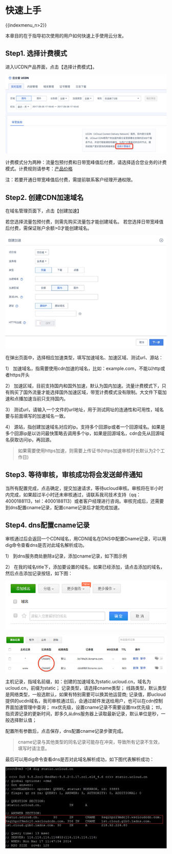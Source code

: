 # 快速上手

{{indexmenu_n>2}}

本章目的在于指导初次使用的用户如何快速上手使用云分发。

## Step1. 选择计费模式

进入UCDN产品界面，点击【选择计费模式】。

![](/images/ucdn选择计费模式.jpg)

计费模式分为两种：流量包预付费和日带宽峰值后付费，请选择适合您业务的计费模式。计费规则请参考：[产品价格](https://docs.ucloud.cn/storage_cdn/ucdn/charge)

注：若要开通日带宽峰值后付费，需提前联系客户经理开通权限。

## Step2. 创建CDN加速域名

在域名管理页面下，点击【创建加速】

若您选择流量包预付费，则需先购买流量包才能创建域名。
若您选择日带宽峰值后付费，需保证账户余额>0才能创建域名。

![](/images/创建页面加速.jpg)

在弹出页面中，选择相应加速类型，填写加速域名、加速区域、测试url、源站：

1） 加速域名，指需要使用cdn加速的域名，比如：example.com，不能以http或者https开头

2）
加速区域，目前支持国内和国外加速，默认为国内加速。流量计费模式下，只有购买了国外流量才能选择国外加速区域，带宽计费模式没有限制。大文件下载加速和点播加速当前只支持国内。

3） 测试url，请输入一个文件的url地址，用于测试网址的连通性和可用性，域名要与前面填写的加速域名一致。

4）
源站，指创建加速域名对应的ip。支持多个回源ip或者一个回源域名。如果是多个回源ip是以访问最快策略去调用多个ip，如果是回源域名，cdn会先从回源域名获取访问ip，再回源。

> 如果需要使用https加速，则需要上传证书(https加速审核时长默认为2个工作日)

>

## Step3. 等待审核，审核成功将会发送邮件通知

当所有配置完成，点击确定，提交加速请求，等待ucloud审核。审核将在半小时内完成，如果超过半小时还未审核通过，请联系我司技术支持（qq：4000188113，tel：4000188113）或者客户经理进行咨询。审核完成后，还需要到dns配置cname记录，配置cname记录后才能完成加速。

## Step4. dns配置cname记录

审核通过后会返回一个CDN域名，用CDN域名在DNS中配置Cname记录，可以用dig命令查看dns是否对此域名解析成功。

1） 到dns服务商处删除a记录，添加cname记录，如下图示例

2） 在我的域名title下，添加要设置的域名，如果已经添加，请点击添加的域名， 然后点击添加记录按钮，如下图：

![](/images/cname1.png)

![](/images/cname.png)

主机记录，指域名前缀，如：创建的加速域名为static.ucloud.cn，域名为ucloud.cn，前缀为static；
记录类型，请选择cname类型；
线路类型，默认类型是网络类型，一般选默认，如果有特别需要可以换其他运营商;
记录值，即ucloud提供的ucdn域名，我司审核通过后，会通过邮件发送给用户，也可以在cdn控制界面加速管理中查询；
mx优先级，设置cname记录不需要设置mx优先级；
ttl， 指资源记录的更新时间，即多久从dns服务器上读取最新记录，默认单位是秒，一般选择默认值；

配置所有参数后，点击保存，dns配置cname记录步骤完成。

> cname记录与其他类型的同名记录可能存在冲突，导致所有记录不生效，填写时请注意。

最后可以用dig命令查看dns是否对此域名解析成功，如下图代表解析成功：

![](/images/cname2.png)
